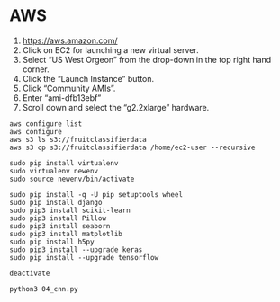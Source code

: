 # AWS
1. https://aws.amazon.com/
2. Click on EC2 for launching a new virtual server.
3. Select “US West Orgeon” from the drop-down in the top right hand corner. 
4. Click the “Launch Instance” button.
5. Click “Community AMIs”. 
6. Enter “ami-dfb13ebf”
7. Scroll down and select the “g2.2xlarge” hardware.

~~~
aws configure list
aws configure
aws s3 ls s3://fruitclassifierdata
aws s3 cp s3://fruitclassifierdata /home/ec2-user --recursive

sudo pip install virtualenv
sudo virtualenv newenv
sudo source newenv/bin/activate

sudo pip install -q -U pip setuptools wheel
sudo pip install django
sudo pip3 install scikit-learn
sudo pip3 install Pillow
sudo pip3 install seaborn
sudo pip3 install matplotlib
sudo pip install h5py
sudo pip3 install --upgrade keras
sudo pip install --upgrade tensorflow

deactivate

python3 04_cnn.py
~~~
